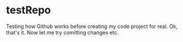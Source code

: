 # testRepo
Testing how Github works before creating my code project for real.
Ok, that's it. Now let me try comitting changes etc.
